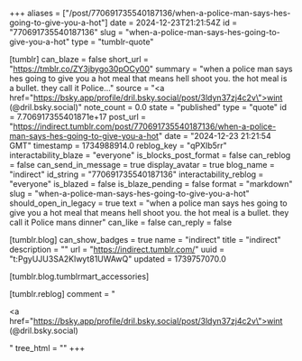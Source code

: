 +++
aliases = ["/post/770691735540187136/when-a-police-man-says-hes-going-to-give-you-a-hot"]
date = 2024-12-23T21:21:54Z
id = "770691735540187136"
slug = "when-a-police-man-says-hes-going-to-give-you-a-hot"
type = "tumblr-quote"

[tumblr]
can_blaze = false
short_url = "https://tmblr.co/ZY3jbygo30pOCy00"
summary = "when a police man says hes going to give you a hot meal that means hell shoot you. the hot meal is a bullet. they call it Police..."
source = "<a href=\"https://bsky.app/profile/dril.bsky.social/post/3ldyn37zj4c2v\">wint (@dril.bsky.social)</a>"
note_count = 0.0
state = "published"
type = "quote"
id = 7.706917355401871e+17
post_url = "https://indirect.tumblr.com/post/770691735540187136/when-a-police-man-says-hes-going-to-give-you-a-hot"
date = "2024-12-23 21:21:54 GMT"
timestamp = 1734988914.0
reblog_key = "qPXIb5rr"
interactability_blaze = "everyone"
is_blocks_post_format = false
can_reblog = false
can_send_in_message = true
display_avatar = true
blog_name = "indirect"
id_string = "770691735540187136"
interactability_reblog = "everyone"
is_blazed = false
is_blaze_pending = false
format = "markdown"
slug = "when-a-police-man-says-hes-going-to-give-you-a-hot"
should_open_in_legacy = true
text = "when a police man says hes going to give you a hot meal that means hell shoot you. the hot meal is a bullet. they call it Police mans dinner"
can_like = false
can_reply = false

[tumblr.blog]
can_show_badges = true
name = "indirect"
title = "indirect"
description = ""
url = "https://indirect.tumblr.com/"
uuid = "t:PgyUJU3SA2Klwyt81UWAwQ"
updated = 1739757070.0

[tumblr.blog.tumblrmart_accessories]

[tumblr.reblog]
comment = "<p><a href=\"https://bsky.app/profile/dril.bsky.social/post/3ldyn37zj4c2v\">wint (@dril.bsky.social)</a></p>"
tree_html = ""
+++
